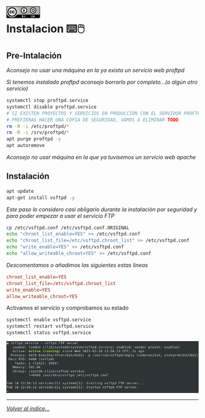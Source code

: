 <img src="../imagenes/MI-LICENCIA88x31.png" style="float: left; margin-right: 10px;" />

# Instalacion ⌨️🖱️

## Pre-Intalación

*Aconsejo no usar una máquina en la ya exista un servicio web proftpd*

*Si tenemos instalado proftpd aconsejo borrarlo por completo...(o algún otro servicio)*

```bash
systemctl stop proftpd.service 
systemctl disable proftpd.service
# SI EXISTEN PROYECTOS Y SERVICIOS EN PRODUCCIÓN CON EL SERVIDOR PROFTPD QUIZÁS
# PREFIERAS HACER UNA COPIA DE SEGURIDAD, VAMOS A ELIMINAR TODO
rm -R -i /etc/proftpd/*
rm -R -i /srv/proftpd/*
apt purge proftpd -y
apt autoremove
```
*Aconsejo no usar máquina en la que ya tuvisemos un servicio web apache*

## Instalación

```bash
apt update
apt-get install vsftpd -y
```

*Este paso lo considero casi obligario durante la instalación por seguridad y para poder empezar a usar el servicio FTP*

```bash
cp /etc/vsftpd.conf /etc/vsftpd.conf.ORIGINAL
echo "chroot_list_enable=YES" >> /etc/vsftpd.conf
echo "chroot_list_file=/etc/vsftpd.chroot_list" >> /etc/vsftpd.conf
echo "write_enable=YES" >> /etc/vsftpd.conf
echo "allow_writeable_chroot=YES" >> /etc/vsftpd.conf
```

*Descomentamos o añadimos las siguientes estas lineas*

```conf
chroot_list_enable=YES
chroot_list_file=/etc/vsftpd.chroot_list
write_enable=YES
allow_writeable_chroot=YES
```

Activamos el servicio y comprobamos su estado

```bash
systemctl enable vsftpd.service
systemctl restart vsftpd.service
systemctl status vsftpd.service
```

![servicio vsftp](../imagenes/estadoServicioInstalacion.jpg)
________________________________________
*[Volver al índice...](../README.md)*
